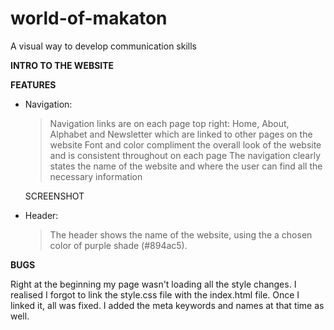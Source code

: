# world-of-makaton
A visual way to develop communication skills

<strong>INTRO TO THE WEBSITE</strong>

<strong>FEATURES</strong>
- Navigation: 
    > Navigation links are on each page top right: Home, About, Alphabet and Newsletter which are linked to other pages on the website
    > Font and color compliment the overall look of the website and is consistent throughout on each page
    > The navigation clearly states the name of the website and where the user can find all the necessary information

    SCREENSHOT

- Header:
    > The header shows the name of the website, using the a chosen color of purple shade (#894ac5). 








<strong>BUGS</strong>

Right at the beginning my page wasn't loading all the style changes. I realised I forgot to link the style.css file with the index.html file. Once I linked it, all was fixed.
I added the meta keywords and names at that time as well. 
